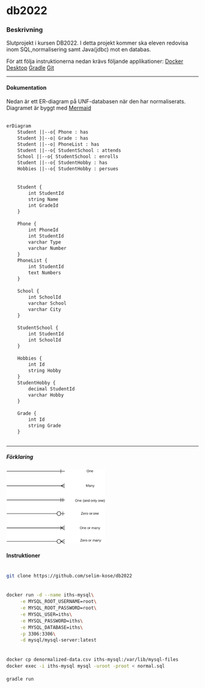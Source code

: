 # db2022



### Beskrivning


Slutprojekt i kursen DB2022. I detta projekt kommer ska eleven redovisa inom SQL,normalisering samt Java(jdbc) mot en databas.


För att följa instruktionerna nedan krävs följande applikationer:
[Docker Desktop](https://www.docker.com/products/docker-desktop/)
[Gradle](https://gradle.org/)
[Git](https://git-scm.com/)



---


#### Dokumentation

Nedan är ett ER-diagram på UNF-databasen när den har normaliserats.
Diagramet är byggt med [Mermaid](https://mermaid.js.org/syntax/entityRelationshipDiagram.html)



```mermaid

erDiagram
    Student ||--o{ Phone : has
    Student }|--o| Grade : has
    Student ||--o| PhoneList : has
    Student ||--o{ StudentSchool : attends
    School ||--o{ StudentSchool : enrolls
    Student ||--o{ StudentHobby : has
    Hobbies ||--o{ StudentHobby : persues
    
   
    Student {
        int StudentId
        string Name
        int GradeId
    }
    
    Phone {
        int PhoneId
        int StudentId
        varchar Type 
        varchar Number
    }
    PhoneList {
        int StudentId
        text Numbers
    }
    
    School {
        int SchoolId
        varchar School
        varchar City
    }
    
    StudentSchool {
        int StudentId
        int SchoolId
    }
    
    Hobbies {
        int Id
        string Hobby
    }
    StudentHobby {
        decimal StudentId
        varchar Hobby
    }
    
    Grade {
        int Id
        string Grade
    }
    
```





---

##### Förklaring

![a](https://github.com/miwashi-edu/db2022/blob/main/cardinality-1.png)




#### Instruktioner

```bash

git clone https://github.com/selim-kose/db2022


docker run -d --name iths-mysql\
	 -e MYSQL_ROOT_USERNAME=root\
	 -e MYSQL_ROOT_PASSWORD=root\
	 -e MYSQL_USER=iths\
	 -e MYSQL_PASSWORD=iths\
	 -e MYSQL_DATABASE=iths\
	 -p 3306:3306\
	 -d mysql/mysql-server:latest


docker cp denormalized-data.csv iths-mysql:/var/lib/mysql-files
docker exec -i iths-mysql mysql -uroot -proot < normal.sql

gradle run

```




